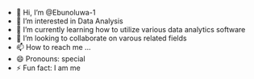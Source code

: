 - 👋 Hi, I’m @Ebunoluwa-1
- 👀 I’m interested in Data Analysis 
- 🌱 I’m currently learning how to utilize various data analytics software
- 💞️ I’m looking to collaborate on varous related fields
- 📫 How to reach me ...
- 😄 Pronouns: special
- ⚡ Fun fact: I am me

<!---
Ebunoluwa-1/Ebunoluwa-1 is a ✨ special ✨ repository because its `README.md` (this file) appears on your GitHub profile.
You can click the Preview link to take a look at your changes.
--->
